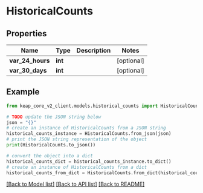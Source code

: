 # HistoricalCounts


## Properties

Name | Type | Description | Notes
------------ | ------------- | ------------- | -------------
**var_24_hours** | **int** |  | [optional] 
**var_30_days** | **int** |  | [optional] 

## Example

```python
from keap_core_v2_client.models.historical_counts import HistoricalCounts

# TODO update the JSON string below
json = "{}"
# create an instance of HistoricalCounts from a JSON string
historical_counts_instance = HistoricalCounts.from_json(json)
# print the JSON string representation of the object
print(HistoricalCounts.to_json())

# convert the object into a dict
historical_counts_dict = historical_counts_instance.to_dict()
# create an instance of HistoricalCounts from a dict
historical_counts_from_dict = HistoricalCounts.from_dict(historical_counts_dict)
```
[[Back to Model list]](../README.md#documentation-for-models) [[Back to API list]](../README.md#documentation-for-api-endpoints) [[Back to README]](../README.md)


